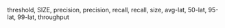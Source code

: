 threshold, SIZE, precision, precision, recall, recall, size, avg-lat, 50-lat, 95-lat, 99-lat, throughput
